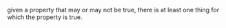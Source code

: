 given a property that may or may not be true, there is at least one thing for which the property is true.